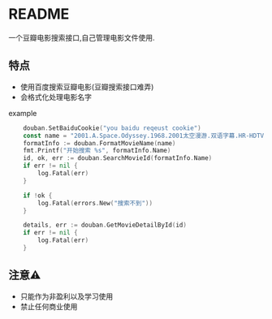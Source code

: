 # README

一个豆瓣电影搜索接口,自己管理电影文件使用.

## 特点

- 使用百度搜索豆瓣电影(豆瓣搜索接口难弄)
- 会格式化处理电影名字

example 
```go
	douban.SetBaiduCookie("you baidu reqeust cookie")
	const name = "2001.A.Space.Odyssey.1968.2001太空漫游.双语字幕.HR-HDTV.AC3.1024X576.x264.mkv"
	formatInfo := douban.FormatMovieName(name)
	fmt.Printf("开始搜索 %s", formatInfo.Name)
	id, ok, err := douban.SearchMovieId(formatInfo.Name)
	if err != nil {
		log.Fatal(err)
	}

	if !ok {
		log.Fatal(errors.New("搜索不到"))
	}

	details, err := douban.GetMovieDetailById(id)
	if err != nil {
		log.Fatal(err)
	}
```

## 注意⚠️

- 只能作为非盈利以及学习使用
- 禁止任何商业使用
